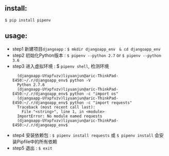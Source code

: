 ## install:
  ```
  $ pip install pipenv
  ```

## usage:
* step1 新建项目`djangoapp` : `$ mkdir djangoapp_env　& cd djangoapp_env`
* step2 初始化Python版本 : `$ pipenv --python 2.7` or `$ pipenv --python 3.6`
* step3 进入虚拟环境 : $ `pipenv shell`, 检测环境
  ```
    (djangoapp-UYxpfvzv)liyuanjun@aric-ThinkPad-E450:~/.r/djangoapp_env$ python -V
    Python 2.7.6
    (djangoapp-UYxpfvzv)liyuanjun@aric-ThinkPad-E450:~/.r/djangoapp_env$ python -c "import os"
    (djangoapp-UYxpfvzv)liyuanjun@aric-ThinkPad-E450:~/.r/djangoapp_env$ python -c "import requests"
    Traceback (most recent call last):
      File "<string>", line 1, in <module>
    ImportError: No module named requests
    (djangoapp-UYxpfvzv)liyuanjun@aric-ThinkPad-E450:~/.r/djangoapp_env$
  ```
* step4 安装依赖包 : `$ pipenv install requests` 或 `$ pipenv install` 会安装Pipfile中的所有依赖
* step5 退出 : `$ exit`